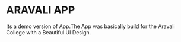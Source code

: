 # ARAVALI APP

Its a demo version of App.The App was basically build for the Aravali College with a Beautiful UI Design. 




